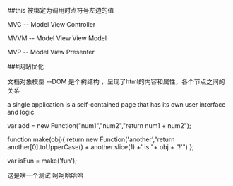 ##this 被绑定为调用时点符号左边的值

MVC -- Model View Controller

MVVM -- Model View View Model

MVP -- Model View Presenter

###网站优化

文档对象模型 --DOM 是个树结构 ，呈现了html的内容和属性，各个节点之间的关系

a single application is a self-contained page that has its own user interface
and logic



var add = new Function("num1","num2","return num1 + num2");

function make(obj){
    return new Function('another',"return another[0].toUpperCase() + another.slice(1) +' is "+ obj + "!'")
};

var isFun = make('fun');




这是啥一个测试
呵呵哈哈哈


















